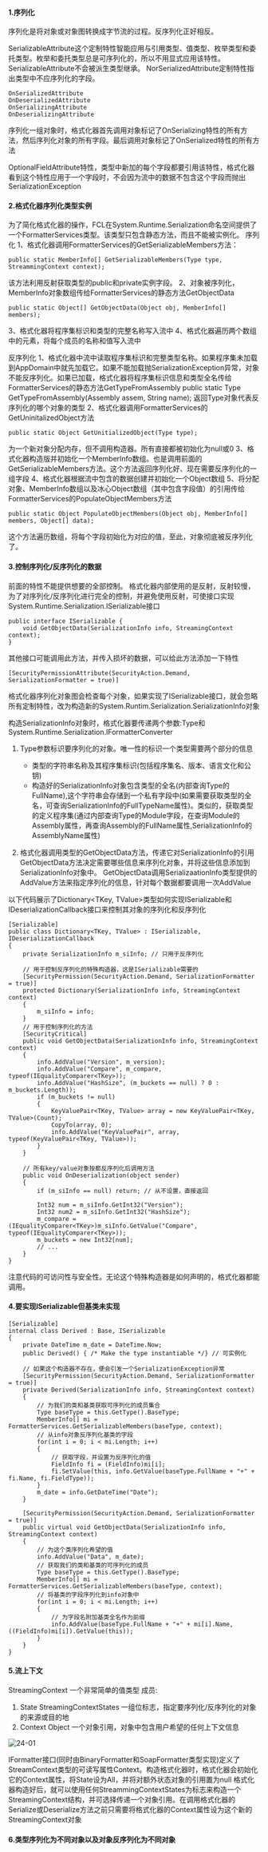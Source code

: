 #### 1.序列化
序列化是将对象或对象图转换成字节流的过程。反序列化正好相反。

SerializableAttribute这个定制特性智能应用与引用类型、值类型、枚举类型和委托类型。枚举和委托类型总是可序列化的，所以不用显式应用该特性。SerializableAttribute不会被派生类型继承。
NorSerializedAttribute定制特性指出类型中不应序列化的字段。
```
OnSerializedAttribute
OnDeserializedAttribute
OnSerializingAttribute
OnDeserializingAttribute
```
序列化一组对象时，格式化器首先调用对象标记了OnSerializing特性的所有方法，然后序列化对象的所有字段。最后调用对象标记了OnSerialized特性的所有方法

OptionalFieldAttribute特性，类型中新加的每个字段都要引用该特性，格式化器看到这个特性应用于一个字段时，不会因为流中的数据不包含这个字段而抛出SerializationException

#### 2.格式化器序列化类型实例
为了简化格式化器的操作，FCL在System.Runtime.Serialization命名空间提供了一个FormatterServices类型。该类型只包含静态方法，而且不能被实例化。
序列化
1、格式化器调用FormatterServices的GetSerializableMembers方法：
```
public static MemberInfo[] GetSerializableMembers(Type type, StreammingContext context);
```
该方法利用反射获取类型的public和private实例字段。
2、对象被序列化，MemberInfo对象数组传给FormatterServices的静态方法GetObjectData
```
public static Object[] GetObjectData(Object obj, MemberInfo[] members);
```
3、格式化器将程序集标识和类型的完整名称写入流中
4、格式化器遍历两个数组中的元素，将每个成员的名称和值写入流中

反序列化
1、格式化器中流中读取程序集标识和完整类型名称。如果程序集未加载到AppDomain中就先加载它。如果不能加载抛SerializationException异常，对象不能反序列化。如果已加载，格式化器将程序集标识信息和类型全名传给FormatterServices的静态方法GetTypeFromAssembly
public static Type GetTypeFromAssembly(Assembly assem, String name);
返回Type对象代表反序列化的哪个对象的类型
2、格式化器调用FormatterServices的GetUninitalizedObject方法
```
public static Object GetUnitializedObject(Type type);
```
为一个新对象分配内存，但不调用构造器。所有直接都被初始化为null或0
3、格式化器构造版并初始化一个MemberInfo数组。也是调用前面的GetSerializableMembers方法。这个方法返回序列化好、现在需要反序列化的一组字段
4、格式化器根据流中包含的数据创建并初始化一个Object数组
5、将分配对象、MemberInfo数组以及冰心Object数组（其中包含字段值）的引用传给FormatterServices的PopulateObjectMembers方法
```
public static Object PopulateObjectMembers(Object obj, MemberInfo[] members, Object[] data);
```
这个方法遍历数组，将每个字段初始化为对应的值，至此，对象彻底被反序列化了。

#### 3.控制序列化/反序列化的数据
前面的特性不能提供想要的全部控制。
格式化器内部使用的是反射，反射较慢，为了对序列化/反序列化进行完全的控制，并避免使用反射，可使接口实现System.Runtime.Serialization.ISerializable接口
```
public interface ISerializable {
    void GetObjectData(SerializationInfo info, StreamingContext context);
}
```
其他接口可能调用此方法，并传入损坏的数据，可以给此方法添加一下特性
```
[SecurityPermissionAttribute(SecurityAction.Demand, SerializationFormatter = true)]
```
格式化器序列化对象图会检查每个对象，如果实现了ISerializable接口，就会忽略所有定制特性，改为构造新的System.Runtim.Serialization.SerializationInfo对象

构造SerializationInfo对象时，格式化器要传递两个参数:Type和System.Runtime.Serialization.IFormatterConverter
1. Type参数标识要序列化的对象。唯一性的标识一个类型需要两个部分的信息
   
   * 类型的字符串名称及其程序集标识(包括程序集名、版本、语言文化和公钥)
   * 构造好的SerializationInfo对象包含类型的全名(内部查询Type的FullName),这个字符串会存储到一个私有字段中(如果需要获取类型的全名，可查询SerializationInfo的FullTypeName属性)。类似的，获取类型的定义程序集(通过内部查询Type的Module字段，在查询Module的Assembly属性，再查询Assembly的FullName属性,SerializationInfo的AssemblyName属性)
2. 格式化器调用类型的GetObjectData方法，传递它对SerializationInfo的引用
    GetObjectData方法决定需要哪些信息来序列化对象，并将这些信息添加到SerializationInfo对象中。
    GetObjectData调用SerializaationInfo类型提供的AddValue方法来指定序列化的信息，针对每个数据都要调用一次AddValue

以下代码展示了Dictionary<TKey, TValue>类型如何实现ISerializable和IDeserializationCallback接口来控制其对象的序列化和反序列化
```
[Serializable]
public class Dictionary<TKey, TValue> : ISerializable, IDeserializationCallback
{
    private SerializationInfo m_siInfo; // 只用于反序列化

    // 用于控制反序列化的特殊构造器，这是ISerializable需要的
    [SecurityPermission(SecurityAction.Demand, SerializationFormatter = true)]
    protected Dictionary(SerializationInfo info, StreamingContext context)
    {
        m_siInfo = info;
    }
    // 用于控制序列化的方法
    [SecurityCritical]
    public void GetObjectData(SerializationInfo info, StreamingContext context)
    {
        info.AddValue("Version", m_version);
        info.AddValue("Compare", m_compare, typeof(IEqualityComparer<TKey>));
        info.AddValue("HashSize", (m_buckets == null) ? 0 : m_buckets.Length));
        if (m_buckets != null)
        {
            KeyValuePair<TKey, TValue> array = new KeyValuePair<TKey, TValue>(Count);
            CopyTo(array, 0);
            info.AddValue("KeyValuePair", array, typeof(KeyValuePair<TKey, TValue>));
        }
    }

    // 所有key/value对象按都反序列化后调用方法
    public void OnDeserialization(object sender)
    {
        if (m_siInfo == null) return; // 从不设置，直接返回

        Int32 num = m_siInfo.GetInt32("Version");
        Int32 num2 = m_siInfo.GetInt32("HashSize");
        m_compare = (IEqualityComparer<TKey>)m_siInfo.GetValue("Compare", typeof(IEqualityComparer<TKey>));
        m_buckets = new Int32[num];
        // ...
    }
}

```

注意代码的可访问性与安全性。无论这个特殊构造器是如何声明的，格式化器都能调用。

#### 4.要实现ISerializable但基类未实现

```
[Serializable]
internal class Derived : Base, ISerializable
{
    private DateTime m_date = DateTime.Now;
    public Derived() { /* Make the type instantiable */} // 可实例化

    // 如果这个构造器不存在，便会引发一个SerializationException异常
    [SecurityPermission(SecurityAction.Demand, SerializationFormatter = true)]
    private Derived(SerializationInfo info, StreamingContext context)
    {
        // 为我们的类和基类获取可序列化的成员集合
        Type baseType = this.GetType().BaseType;
        MemberInfo[] mi = FormatterServices.GetSerializableMembers(baseType, context);
        // 从info对象反序列化基类的字段
        for(int i = 0; i < mi.Length; i++)
        {
            // 获取字段，并设置为反序列化的值
            FieldInfo fi = (FieldInfo)mi[i];
            fi.SetValue(this, info.GetValue(baseType.FullName + "+" + fi.Name, fi.FieldType));
        }
        m_date = info.GetDateTime("Date");
    }

    [SecurityPermission(SecurityAction.Demand, SerializationFormatter = true)]
    public virtual void GetObjectData(SerializationInfo info, StreamingContext context)
    {
        // 为这个类序列化希望的值
        info.AddValue("Data", m_date);
        // 获取我们的类和基类的可序列化的成员
        Type baseType = this.GetType().BaseType;
        MemberInfo[] mi = FormatterServices.GetSerializableMembers(baseType, context);
        // 将基类的字段序列化到info对象中
        for(int i = 0; i < mi.Length; i++)
        {
            // 为字段名附加基类全名作为前缀
            info.AddValue(baseType.FullName + "+" + mi[i].Name, ((FieldInfo)mi[i]).GetValue(this));
        }
    }
}
```

#### 5.流上下文
StreamingContext 一个非常简单的值类型
成员:
   
   1. State StreamingContextStates 一组位标志，指定要序列化/反序列化的对象的来源或目的地
   2. Context Object               一个对象引用，对象中包含用户希望的任何上下文信息

![24-01](../Pictures/CLR_via_C_Sharp/24_01.png)

IFormatter接口(同时由BinaryFormatter和SoapFormatter类型实现)定义了StreamContext类型的可读写属性Context。构造格式化器时，格式化器会初始化它的Context属性，将State设为All，并将对额外状态对象的引用置为null
格式化器构造好后，就可以使用任何StreammingContextStates为标志来构造一个StreamingContext结构，并可选择传递一个对象引用。在调用格式化器的Serialize或Deserialize方法之前只需要将格式化器的Context属性设为这个新的StreamingContext对象

#### 6.类型序列化为不同对象以及对象反序列化为不同对象
